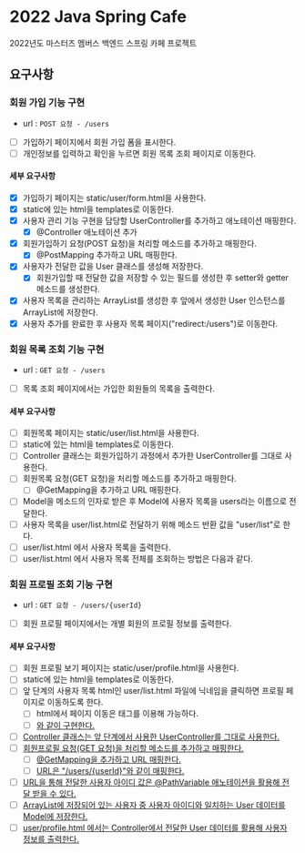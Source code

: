 # 2022 Java Spring Cafe

2022년도 마스터즈 멤버스 백엔드 스프링 카페 프로젝트


## 요구사항
### 회원 가입 기능 구현
- url : `POST 요청 - /users`
- [ ] 가입하기 페이지에서 회원 가입 폼을 표시한다.
- [ ] 개인정보를 입력하고 확인을 누르면 회원 목록 조회 페이지로 이동한다.

#### 세부 요구사항
- [x] 가입하기 페이지는 static/user/form.html을 사용한다.
- [x] static에 있는 html을 templates로 이동한다.
- [x] 사용자 관리 기능 구현을 담당할 UserController를 추가하고 애노테이션 매핑한다.
  - [x] @Controller 애노테이션 추가
- [x] 회원가입하기 요청(POST 요청)을 처리할 메소드를 추가하고 매핑한다.
  - [x] @PostMapping 추가하고 URL 매핑한다.
- [x] 사용자가 전달한 값을 User 클래스를 생성해 저장한다.
  - [x] 회원가입할 때 전달한 값을 저장할 수 있는 필드를 생성한 후 setter와 getter 메소드를 생성한다.
- [x] 사용자 목록을 관리하는 ArrayList를 생성한 후 앞에서 생성한 User 인스턴스를 ArrayList에 저장한다.
- [x] 사용자 추가를 완료한 후 사용자 목록 페이지("redirect:/users")로 이동한다.

### 회원 목록 조회 기능 구현
- url : `GET 요청 - /users`
- [ ] 목록 조회 페이지에서는 가입한 회원들의 목록을 출력한다.

#### 세부 요구사항
- [ ] 회원목록 페이지는 static/user/list.html을 사용한다.
- [ ] static에 있는 html을 templates로 이동한다.
- [ ] Controller 클래스는 회원가입하기 과정에서 추가한 UserController를 그대로 사용한다.
- [ ] 회원목록 요청(GET 요청)을 처리할 메소드를 추가하고 매핑한다.
  - [ ] @GetMapping을 추가하고 URL 매핑한다.
- [ ] Model을 메소드의 인자로 받은 후 Model에 사용자 목록을 users라는 이름으로 전달한다. 
- [ ] 사용자 목록을 user/list.html로 전달하기 위해 메소드 반환 값을 "user/list"로 한다.
- [ ] user/list.html 에서 사용자 목록을 출력한다.
- [ ] user/list.html 에서 사용자 목록 전체를 조회하는 방법은 다음과 같다.

### 회원 프로필 조회 기능 구현
- url : `GET 요청 - /users/{userId}`
- [ ] 회원 프로필 페이지에서는 개별 회원의 프로필 정보를 출력한다.

#### 세부 요구사항
- [ ] 회원 프로필 보기 페이지는 static/user/profile.html을 사용한다.
- [ ] static에 있는 html을 templates로 이동한다.
- [ ] 앞 단계의 사용자 목록 html인 user/list.html 파일에 닉네임을 클릭하면 프로필 페이지로 이동하도록 한다.
  - [ ] html에서 페이지 이동은 <a /> 태그를 이용해 가능하다.
  - [ ] <a href="/users/{{userId}}" />와 같이 구현한다.
- [ ] Controller 클래스는 앞 단계에서 사용한 UserController를 그대로 사용한다.
- [ ] 회원프로필 요청(GET 요청)을 처리할 메소드를 추가하고 매핑한다.
  - [ ] @GetMapping을 추가하고 URL 매핑한다.
  - [ ] URL은 "/users/{userId}"와 같이 매핑한다.
- [ ] URL을 통해 전달한 사용자 아이디 값은 @PathVariable 애노테이션을 활용해 전달 받을 수 있다.
- [ ] ArrayList에 저장되어 있는 사용자 중 사용자 아이디와 일치하는 User 데이터를 Model에 저장한다.
- [ ] user/profile.html 에서는 Controller에서 전달한 User 데이터를 활용해 사용자 정보를 출력한다.